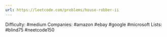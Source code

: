 ```yaml
---
url: https://leetcode.com/problems/house-robber-ii
---
```


Difficulty: #medium
Companies: #amazon #ebay #google #microsoft
Lists: #blind75 #neetcode150